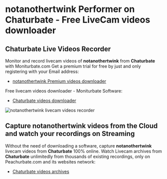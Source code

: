 # notanothertwink Performer on Chaturbate - Free LiveCam videos downloader

## Chaturbate Live Videos Recorder

Monitor and record livecam videos of **notanothertwink** from **Chaturbate** with Moniturbate.com
Get a premium trial for free by just and only registering with your Email address:
* [notanothertwink Premium videos downloader](https://moniturbate.com/request-demo-licence-key.html)

Free livecam videos downloader - Moniturbate Software:
* [Chaturbate videos downloader](https://moniturbate.com/moniturbate-download-software.html)

![notanothertwink livecam videos recorder](https://peachurnet.com/templates/moniturbate-software.png)


## Capture notanothertwink videos from the Cloud and watch your recordings on Streaming

Without the need of downloading a software, capture **notanothertwink** livecam videos from **Chaturbate** 100% online.
Watch Livecam archives from **Chaturbate** unlimitedly from thousands of existing recordings, only on Peachurbate.com and its websites network:
* [Chaturbate videos archives](https://peachurnet.com/)